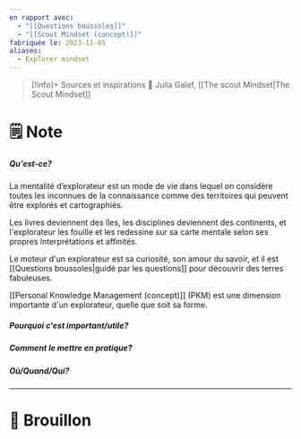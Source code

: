 ```yaml
---
en rapport avec:
  - "[[Questions boussoles]]"
  - "[[Scout Mindset (concept)]]"
fabriquée le: 2023-11-05
aliases:
  - Explorer mindset
---
```

> [!info]+ Sources et inspirations
> 📖 Julia Galef, [[The scout Mindset|The Scout Mindset]]

# 🗒️ Note
##### Qu'est-ce?
La mentalité d’explorateur est un mode de vie dans lequel on considère toutes les inconnues de la connaissance comme des territoires qui peuvent être explorés et cartographiés. 

Les livres deviennent des îles, les disciplines deviennent des continents, et l'explorateur les fouille et les redessine sur sa carte mentale selon ses propres interprétations et affinités.

Le moteur d'un explorateur est sa curiosité, son amour du savoir, et il est [[Questions boussoles|guidé par les questions]] pour découvrir des terres fabuleuses.

[[Personal Knowledge Management (concept)]] (PKM) est une dimension importante d'un explorateur, quelle que soit sa forme.
##### Pourquoi c'est important/utile?

##### Comment le mettre en pratique?

##### Où/Quand/Qui?

---
# 💭 Brouillon